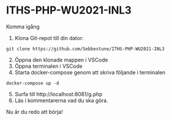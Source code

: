 # ITHS-PHP-WU2021-INL3

Komma igång

1. Klona Git-repot till din dator:

<pre><code>git clone https://github.com/Sebbestune/ITHS-PHP-WU2021-INL3</code></pre>

2.	Öppna den klonade mappen i VSCode
3.	Öppna terminalen i VSCode
4.	Starta docker-compose genom att skriva följande i terminalen

<pre><code>docker-compose up -d</code></pre>

5.  Surfa till http://localhost:8081/g.php
6.  Läs i kommentarerna vad du ska göra.

Nu är du redo att börja!
